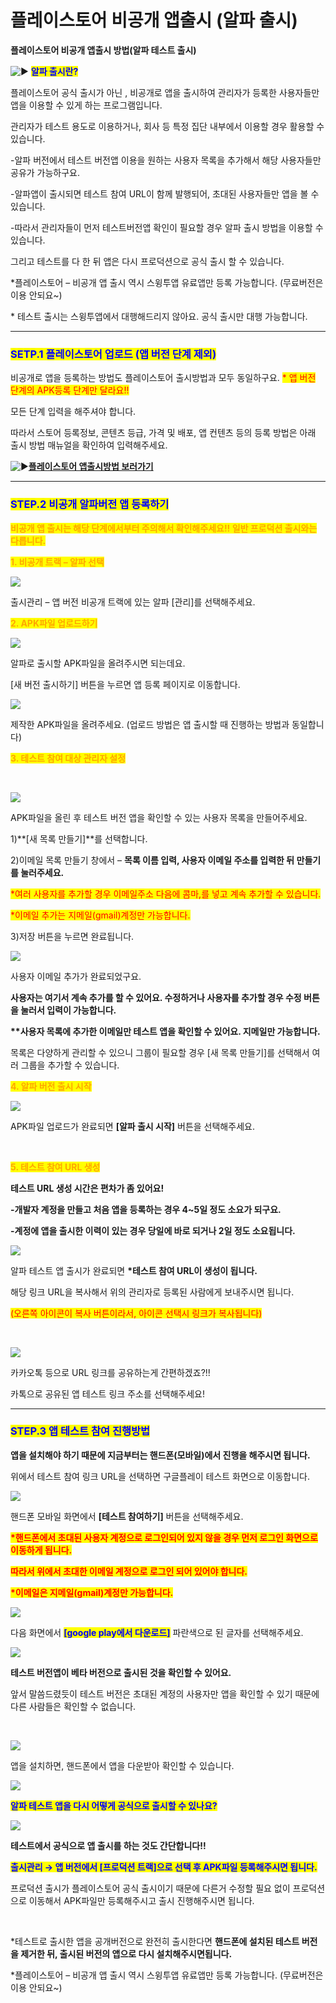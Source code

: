 # 플레이스토어 비공개 앱출시 (알파 출시)

**플레이스토어 비공개 앱출시 방법(알파 테스트 출시)**

<img src="https://s.w.org/images/core/emoji/11/svg/25b6.svg" alt="▶" data-size="line"> <mark style="color:blue;">**알파 출시란?**</mark>

플레이스토어 공식 출시가 아닌 , 비공개로 앱을 출시하여 관리자가 등록한 사용자들만 앱을 이용할 수 있게 하는 프로그램입니다.

관리자가 테스트 용도로 이용하거나, 회사 등 특정 집단 내부에서 이용할 경우 활용할 수 있습니다.

\-알파 버전에서 테스트 버전앱 이용을 원하는 사용자 목록을 추가해서 해당 사용자들만 공유가 가능하구요.

\-알파앱이 출시되면 테스트 참여 URL이 함께 발행되어, 초대된 사용자들만 앱을 볼 수 있습니다.

\-따라서 관리자들이 먼저 테스트버전앱 확인이 필요할 경우 알파 출시 방법을 이용할 수 있습니다.

그리고 테스트를 다 한 뒤 앱은 다시 프로덕션으로 공식 출시 할 수 있습니다.

\*플레이스토어 – 비공개 앱 출시 역시 스윙투앱 유료앱만 등록 가능합니다. (무료버전은 이용 안되요\~)

\* 테스트 출시는 스윙투앱에서 대행해드리지 않아요. 공식 출시만 대행 가능합니다.

***

### <mark style="color:blue;">**SETP.1 플레이스토어 업로드 (앱 버전 단계 제외)**</mark>

비공개로 앱을 등록하는 방법도 플레이스토어 출시방법과 모두 동일하구요. <mark style="color:red;">\* 앱 버전 단계의 APK등록 단계만 달라요!!</mark>

모든 단계 입력을 해주셔야 합니다.

따라서 스토어 등록정보, 콘텐츠 등급, 가격 및 배포, 앱 컨텐츠 등의 등록 방법은 아래 출시 방법 매뉴얼을 확인하여 입력해주세요.

<img src="https://s.w.org/images/core/emoji/11/svg/25b6.svg" alt="▶" data-size="line">[**플레이스토어 앱출시방법 보러가기**](playstore-apprelease.md)

***

### <mark style="color:blue;">**STEP.2 비공개 알파버전 앱 등록하기**</mark>

<mark style="color:orange;">**비공개 앱 출시는 해당 단계에서부터 주의해서 확인해주세요!! 일반 프로덕션 출시와는 다릅니다.**</mark>



<mark style="color:orange;">**1. 비공개 트랙 – 알파 선택**</mark>

![](https://wp.swing2app.co.kr/wp-content/uploads/2020/05/%EA%B5%AC%EA%B8%80%EC%95%8C%ED%8C%8C%EC%B6%9C%EC%8B%9C2.png)

출시관리 – 앱 버전 비공개 트랙에 있는 알파 \[관리]를 선택해주세요.



<mark style="color:orange;">**2. APK파일 업로드하기**</mark>

![](https://wp.swing2app.co.kr/wp-content/uploads/2020/05/%EA%B5%AC%EA%B8%80%EC%95%8C%ED%8C%8C%EC%B6%9C%EC%8B%9C3.png)

알파로 출시할 APK파일을 올려주시면 되는데요.

\[새 버전 출시하기] 버튼을 누르면 앱 등록 페이지로 이동합니다.

![](https://wp.swing2app.co.kr/wp-content/uploads/2020/05/%EA%B5%AC%EA%B8%80%EC%95%8C%ED%8C%8C%EC%B6%9C%EC%8B%9C4.png)

제작한 APK파일을 올려주세요. (업로드 방법은 앱 출시할 때 진행하는 방법과 동일합니다)



<mark style="color:orange;">**3. 테스트 참여 대상 관리자 설정**</mark>

​

![](https://wp.swing2app.co.kr/wp-content/uploads/2020/05/%EA%B5%AC%EA%B8%80%EC%95%8C%ED%8C%8C%EC%B6%9C%EC%8B%9C5.png)

APK파일을 올린 후 테스트 버전 앱을 확인할 수 있는 사용자 목록을 만들어주세요.

1\)**\[새 목록 만들기]**를 선택합니다.

2\)이메일 목록 만들기 창에서 – **목록 이름 입력, 사용자 이메일 주소를 입력한 뒤 만들기를 눌러주세요.**

<mark style="color:red;">\*여러 사용자를 추가할 경우 이메일주소 다음에 콤마,를 넣고 계속 추가할 수 있습니다.</mark>

<mark style="color:red;">\*이메일 추가는 지메일(gmail)계정만 가능합니다.</mark>

3\)저장 버튼을 누르면 완료됩니다.

![](https://wp.swing2app.co.kr/wp-content/uploads/2020/05/%EA%B5%AC%EA%B8%80%EC%95%8C%ED%8C%8C%EC%B6%9C%EC%8B%9C6.png)

사용자 이메일 추가가 완료되었구요.

**사용자는 여기서 계속 추가를 할 수 있어요. 수정하거나 사용자를 추가할 경우 수정 버튼을 눌러서 입력이 가능합니다.**

**\*\*사용자 목록에 추가한 이메일만 테스트 앱을 확인할 수 있어요. 지메일만 가능합니다.**

목록은 다양하게 관리할 수 있으니 그룹이 필요할 경우 \[새 목록 만들기]를 선택해서 여러 그룹을 추가할 수 있습니다.



<mark style="color:orange;">**4. 알파 버전 출시 시작**</mark>

![](https://wp.swing2app.co.kr/wp-content/uploads/2020/05/%EA%B5%AC%EA%B8%80%EC%95%8C%ED%8C%8C%EC%B6%9C%EC%8B%9C12.png)

APK파일 업로드가 완료되면 **\[알파 출시 시작]** 버튼을 선택해주세요.

​

<mark style="color:orange;">**5. 테스트 참여 URL 생성**</mark>

**테스트 URL 생성 시간은 편차가 좀 있어요!**

**-개발자 계정을 만들고 처음 앱을 등록하는 경우 4\~5일 정도 소요가 되구요.**

**-계정에 앱을 출시한 이력이 있는 경우 당일에 바로 되거나 2일 정도 소요됩니다.**

![](https://wp.swing2app.co.kr/wp-content/uploads/2020/05/%EA%B5%AC%EA%B8%80%EC%95%8C%ED%8C%8C%EC%B6%9C%EC%8B%9C1.png)

알파 테스트 앱 출시가 완료되면 **\*테스트 참여 URL이 생성이 됩니다.**

해당 링크 URL을 복사해서 위의 관리자로 등록된 사람에게 보내주시면 됩니다.

<mark style="color:red;">(오른쪽 아이콘이 복사 버튼이라서, 아이콘 선택시 링크가 복사됩니다)</mark>

​

![](https://wp.swing2app.co.kr/wp-content/uploads/2020/05/%EA%B5%AC%EA%B8%80%EC%95%8C%ED%8C%8C%EC%B6%9C%EC%8B%9C11.png)

카카오톡 등으로 URL 링크를 공유하는게 간편하겠죠?!!

카톡으로 공유된 앱 테스트 링크 주소를 선택해주세요!

***

### <mark style="color:blue;">**STEP.3 앱 테스트 참여 진행방법**</mark>

**앱을 설치해야 하기 때문에 지금부터는 핸드폰(모바일)에서 진행을 해주시면 됩니다.**

위에서 테스트 참여 링크 URL을 선택하면 구글플레이 테스트 화면으로 이동합니다.

![](https://wp.swing2app.co.kr/wp-content/uploads/2020/05/%EA%B5%AC%EA%B8%80%EC%95%8C%ED%8C%8C%EC%B6%9C%EC%8B%9C6-1.png)

핸드폰 모바일 화면에서 **\[테스트 참여하기]** 버튼을 선택해주세요.

<mark style="color:red;">**\*핸드폰에서 초대된 사용자 계정으로 로그인되어 있지 않을 경우 먼저 로그인 화면으로 이동하게 됩니다.**</mark>

<mark style="color:red;">**따라서 위에서 초대한 이메일 계정으로 로그인 되어 있어야 합니다.**</mark>

<mark style="color:red;">**\*이메일은 지메일(gmail)계정만 가능합니다.**</mark>

![](https://wp.swing2app.co.kr/wp-content/uploads/2020/05/%EA%B5%AC%EA%B8%80%EC%95%8C%ED%8C%8C%EC%B6%9C%EC%8B%9C7.png)

다음 화면에서 <mark style="color:blue;">**\[google play에서 다운로드]**</mark> 파란색으로 된 글자를 선택해주세요.

![](https://wp.swing2app.co.kr/wp-content/uploads/2020/05/%EA%B5%AC%EA%B8%80%EC%95%8C%ED%8C%8C%EC%B6%9C%EC%8B%9C9.png)

**테스트 버전앱이 베타 버전으로 출시된 것을 확인할 수 있어요.**

앞서 말씀드렸듯이 테스트 버전은 초대된 계정의 사용자만 앱을 확인할 수 있기 때문에 다른 사람들은 확인할 수 없습니다.

​

![](https://wp.swing2app.co.kr/wp-content/uploads/2020/05/%EA%B5%AC%EA%B8%80%EC%95%8C%ED%8C%8C%EC%B6%9C%EC%8B%9C10.png)

앱을 설치하면, 핸드폰에서 앱을 다운받아 확인할 수 있습니다.

![](https://wp.swing2app.co.kr/wp-content/uploads/2020/05/%EC%BA%A122.jpg)

<mark style="color:blue;">**알파 테스트 앱을 다시 어떻게 공식으로 출시할 수 있나요?**</mark>

![](https://wp.swing2app.co.kr/wp-content/uploads/2020/05/%EA%B5%AC%EA%B8%80%EC%95%8C%ED%8C%8C%EC%B6%9C%EC%8B%9C13.png)

**테스트에서 공식으로 앱 출시를 하는 것도 간단합니다!!**

<mark style="color:blue;">**출시관리 → 앱 버전에서 \[프로덕션 트랙]으로 선택 후 APK파일 등록해주시면 됩니다.**</mark>

프로덕션 출시가 플레이스토어 공식 출시이기 때문에 다른거 수정할 필요 없이 프로덕션으로 이동해서 APK파일만 등록해주시고 출시 진행해주시면 됩니다.

**​**

\*테스트로 출시한 앱을 공개버전으로 완전히 출시한다면 **핸드폰에 설치된 테스트 버전을 제거한 뒤, 출시된 버전의 앱으로 다시 설치해주시면됩니다.**

\*플레이스토어 – 비공개 앱 출시 역시 스윙투앱 유료앱만 등록 가능합니다. (무료버전은 이용 안되요\~)
